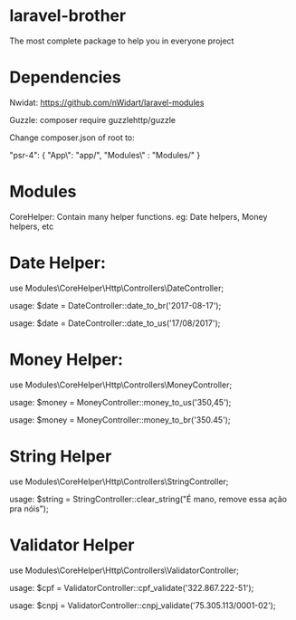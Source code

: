 # laravel-brother
The most complete package to help you in everyone project

# Dependencies
Nwidat: https://github.com/nWidart/laravel-modules

Guzzle: composer require guzzlehttp/guzzle

Change composer.json of root to:

 "psr-4": {
             "App\\": "app/",
             "Modules\\" : "Modules/"
         }

# Modules
CoreHelper: Contain many helper functions. eg: Date helpers, Money helpers, etc

# Date Helper:
use Modules\CoreHelper\Http\Controllers\DateController;

usage:
$date = DateController::date_to_br('2017-08-17');


usage:
$date = DateController::date_to_us('17/08/2017');

# Money Helper:
use Modules\CoreHelper\Http\Controllers\MoneyController;

usage: $money = MoneyController::money_to_us('350,45');

usage: $money = MoneyController::money_to_br('350.45');

# String Helper
use Modules\CoreHelper\Http\Controllers\StringController;

usage: $string = StringController::clear_string("É mano, remove essa ação pra nóis");

# Validator Helper
use Modules\CoreHelper\Http\Controllers\ValidatorController;

usage: $cpf = ValidatorController::cpf_validate('322.867.222-51');

usage: $cnpj = ValidatorController::cnpj_validate('75.305.113/0001-02');